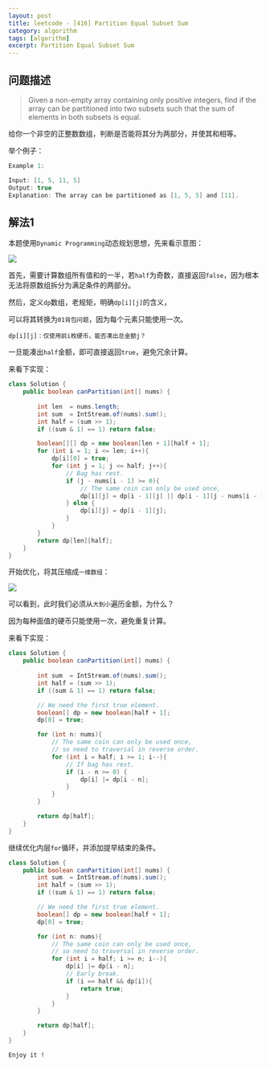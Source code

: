 ```yaml
---
layout: post
title: leetcode - [416] Partition Equal Subset Sum
category: algorithm
tags: [algorithm]
excerpt: Partition Equal Subset Sum
---
```


## 问题描述  

> Given a non-empty array containing only positive integers, find if the array can be partitioned into two subsets such that the sum of elements in both subsets is equal.  

给你一个非空的正整数数组，判断是否能将其分为两部分，并使其和相等。  


举个例子：  

``` java
Example 1:

Input: [1, 5, 11, 5]
Output: true
Explanation: The array can be partitioned as [1, 5, 5] and [11].
```


## 解法1  

本题使用`Dynamic Programming`动态规划思想，先来看示意图：  


![](https://yyc-images.oss-cn-beijing.aliyuncs.com/leetcode_416_using_dp_two_dimension.png)  

首先，需要计算数组所有值和的一半，若`half`为奇数，直接返回`false`，因为根本无法将原数组拆分为满足条件的两部分。  

然后，定义`dp`数组，老规矩，明确`dp[i][j]`的含义，  

可以将其转换为`01背包问题`，因为每个元素只能使用一次。  

`dp[i][j]：仅使用前i枚硬币，能否凑出总金额j？`  

一旦能凑出`half`金额，即可直接返回`true`，避免冗余计算。  


来看下实现：  


``` java
class Solution {
    public boolean canPartition(int[] nums) {
        
        int len  = nums.length;
        int sum  = IntStream.of(nums).sum();
        int half = (sum >> 1);
        if ((sum & 1) == 1) return false;

        boolean[][] dp = new boolean[len + 1][half + 1];
        for (int i = 1; i <= len; i++){
            dp[i][0] = true;
            for (int j = 1; j <= half; j++){
                // Bag has rest.
                if (j - nums[i - 1] >= 0){
                    // The same coin can only be used once,
                    dp[i][j] = dp[i - 1][j] || dp[i - 1][j - nums[i - 1]];
                } else {
                    dp[i][j] = dp[i - 1][j];
                }
            }
        }
        return dp[len][half];
    }
}
```

开始优化，将其压缩成`一维数组`：  


![](https://yyc-images.oss-cn-beijing.aliyuncs.com/leetcode_416_using_dp_one_dimension.png)  

可以看到，此时我们必须从`大到小`遍历金额，为什么？  

因为每种面值的硬币只能使用一次，避免重复计算。  

来看下实现：  

``` java
class Solution {
    public boolean canPartition(int[] nums) {
        
        int sum  = IntStream.of(nums).sum();
        int half = (sum >> 1);
        if ((sum & 1) == 1) return false;

        // We need the first true element.
        boolean[] dp = new boolean[half + 1];
        dp[0] = true;

        for (int n: nums){
            // The same coin can only be used once,
            // so need to traversal in reverse order.
            for (int i = half; i >= 1; i--){
                // If bag has rest.
                if (i - n >= 0) {
                    dp[i] |= dp[i - n];
                }
            }
        }

        return dp[half];
    }
}
```


继续优化内层`for`循环，并添加提早结束的条件。  

``` java
class Solution {
    public boolean canPartition(int[] nums) {
        int sum  = IntStream.of(nums).sum();
        int half = (sum >> 1);
        if ((sum & 1) == 1) return false;

        // We need the first true element.
        boolean[] dp = new boolean[half + 1];
        dp[0] = true;

        for (int n: nums){
            // The same coin can only be used once,
            // so need to traversal in reverse order.
            for (int i = half; i >= n; i--){
                dp[i] |= dp[i - n];
                // Early break.
                if (i == half && dp[i]){
                    return true;
                }                
            }
        }

        return dp[half];
    }
}
```


`Enjoy it ! `